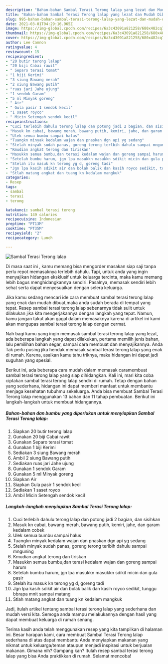 ```yaml
---
description: "Bahan-bahan Sambal Terasi Terong lalap yang lezat dan Mudah Dibuat"
title: "Bahan-bahan Sambal Terasi Terong lalap yang lezat dan Mudah Dibuat"
slug: 995-bahan-bahan-sambal-terasi-terong-lalap-yang-lezat-dan-mudah-dibuat
date: 2021-03-01T04:29:16.965Z
image: https://img-global.cpcdn.com/recipes/6a3c43091a821258/680x482cq70/sambal-terasi-terong-lalap-foto-resep-utama.jpg
thumbnail: https://img-global.cpcdn.com/recipes/6a3c43091a821258/680x482cq70/sambal-terasi-terong-lalap-foto-resep-utama.jpg
cover: https://img-global.cpcdn.com/recipes/6a3c43091a821258/680x482cq70/sambal-terasi-terong-lalap-foto-resep-utama.jpg
author: Lee Cannon
ratingvalue: 4
reviewcount: 15
recipeingredient:
- "20 butir terong lalap"
- "20 biji Cabai rawit"
- " Separo terasi tomat"
- "1 biji Kerimi"
- "3 siung Bawang merah"
- "2 siung Bawang putih"
- "ruas jari Jahe ujung"
- "1 sendok Garam"
- "5 ml Minyak goreng"
- " Air"
- " Gula pasir 1 sendok kecil"
- "1 saset royco"
- " Micin Setengah sendok kecil"
recipeinstructions:
- "Cuci terlebih dahulu terong lalap dan potong jadi 2 bagian, dan sisihkan"
- "Masuk kn cabai, bawang merah, bawang putih, kemiri, jahe, dan garam kedalam cobek"
- "Ulek semua bumbu sampai halus"
- "Tuangkn minyak kedalam wajan dan pnaskan dgn api yg sedang"
- "Stelah minyak sudah panas, goreng terong terlbih dahulu sampai mnguning"
- "Kmudian angkat terong dan tiriskan"
- "Masukkn semua bumbu,dan terasi kedalam wajan dan goreng sampai harum"
- "Setelah bumbu harum, jgn lpa masukkn masukkn sdikit micin dan gula pasir"
- "Stelah itu masuk kn terong yg d, goreng tadi"
- "Jgn lpa kasih sdikit air dan bolak balik dan kasih royco sedikit, tunggu bbrapa mnit sampai matang"
- "Stlah matang angkat dan tuang kn kedalam mangkuk"
categories:
- Resep
tags:
- sambal
- terasi
- terong

katakunci: sambal terasi terong 
nutrition: 149 calories
recipecuisine: Indonesian
preptime: "PT13M"
cooktime: "PT35M"
recipeyield: "2"
recipecategory: Lunch

---
```



![Sambal Terasi Terong lalap](https://img-global.cpcdn.com/recipes/6a3c43091a821258/680x482cq70/sambal-terasi-terong-lalap-foto-resep-utama.jpg)

Di masa  saat ini , kamu memang bisa mengorder masakan siap saji tanpa perlu repot memasaknya terlebih dahulu. Tapi, untuk anda yang ingin menyajikan hidangan eksklusif untuk keluarga tercinta, maka kamu memang lebih bagus menghidangkannya sendiri. Pasalnya, memasak sendiri lebih sehat serta dapat menyesuaikan dengan selera keluarga.

Jika kamu sedang mencari ide cara membuat sambal terasi terong lalap yang enak dan mudah dibuat,maka anda sudah berada di tempat yang tepat. Resep sambal terasi terong lalap  sebenarnya tidak sulit untuk dilakukan jika kita mengerjakannya dengan langkah yang tepat. Namun, kamu jangan takut akan gagal dalam memasaknya 
karena di artikel ini kami akan mengupas sambal terasi terong lalap dengan cermat.  



Nah bagi kamu yang ingin memasak sambal terasi terong lalap yang lezat, ada beberapa langkah yang dapat dilakukan, pertama memilih jenis bahan, lalu pemilihan bahan segar, sampai cara membuat dan menyajikannya. Anda Tak perlu pusing jika hendak memasak sambal terasi terong lalap yang enak di rumah. Karena, asalkan kamu  tahu triknya, maka hidangan ini dapat jadi suguhan yang spesial.

Berikut ini, ada beberapa cara mudah dalam memasak caramembuat sambal terasi terong lalap yang siap dihidangkan. Kali ini, mari kita coba ciptakan sambal terasi terong lalap sendiri di rumah. Tetap dengan bahan yang sederhana, hidangan ini dapat memberi manfaat untuk membantu menjaga kesehatan tubuhmu sekeluarga. Anda bisa membuat Sambal Terasi Terong lalap menggunakan 13 bahan dan 11 tahap pembuatan. Berikut ini langkah-langkah untuk membuat hidangannya.

<!--inarticleads1-->

##### Bahan-bahan dan bumbu yang diperlukan untuk menyiapkan Sambal Terasi Terong lalap:

1. Siapkan 20 butir terong lalap
1. Gunakan 20 biji Cabai rawit
1. Gunakan  Separo terasi tomat
1. Gunakan 1 biji Kerimi
1. Sediakan 3 siung Bawang merah
1. Ambil 2 siung Bawang putih
1. Sediakan ruas jari Jahe ujung
1. Gunakan 1 sendok Garam
1. Gunakan 5 ml Minyak goreng
1. Siapkan  Air
1. Siapkan  Gula pasir 1 sendok kecil
1. Sediakan 1 saset royco
1. Ambil  Micin Setengah sendok kecil




<!--inarticleads2-->

##### Langkah-langkah menyiapkan Sambal Terasi Terong lalap:

1. Cuci terlebih dahulu terong lalap dan potong jadi 2 bagian, dan sisihkan
1. Masuk kn cabai, bawang merah, bawang putih, kemiri, jahe, dan garam kedalam cobek
1. Ulek semua bumbu sampai halus
1. Tuangkn minyak kedalam wajan dan pnaskan dgn api yg sedang
1. Stelah minyak sudah panas, goreng terong terlbih dahulu sampai mnguning
1. Kmudian angkat terong dan tiriskan
1. Masukkn semua bumbu,dan terasi kedalam wajan dan goreng sampai harum
1. Setelah bumbu harum, jgn lpa masukkn masukkn sdikit micin dan gula pasir
1. Stelah itu masuk kn terong yg d, goreng tadi
1. Jgn lpa kasih sdikit air dan bolak balik dan kasih royco sedikit, tunggu bbrapa mnit sampai matang
1. Stlah matang angkat dan tuang kn kedalam mangkuk




Jadi, itulah artikel tentang  sambal terasi terong lalap  yang sederhana dan mudah versi kita. Semoga anda mampu melakukannya dengan hasil yang dapat membuat keluarga di rumah senang. 

Terima kasih anda telah menggunakan resep yang kita tampilkan di halaman ini. Besar harapan kami, cara membuat  Sambal Terasi Terong lalap sederhana di atas dapat membantu Anda menyiapkan makanan yang nikmat untuk keluarga/teman ataupun menjadi inspirasi untuk berjualan makanan. Gimana nih? Gampang kan? Itulah resep sambal terasi terong lalap yang bisa Anda praktikkan di rumah. Selamat mencoba!


